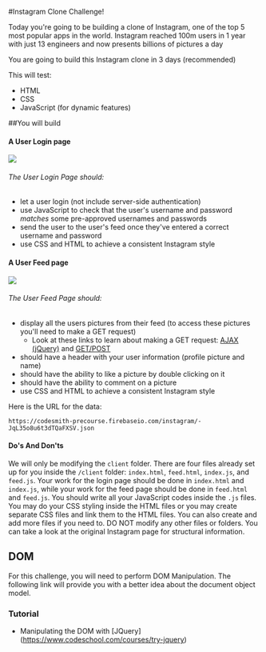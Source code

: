 #Instagram Clone Challenge!

Today you're going to be building a clone of Instagram, one of the top 5 most popular apps in the world. Instagram reached 100m users in 1 year with just 13 engineers and now presents billions of pictures a day

You are going to build this Instagram clone in 3 days (recommended)

This will test:

- HTML
- CSS
- JavaScript (for dynamic features)

##You will build

#### A User Login page

![](https://www.dropbox.com/s/792mx2tz0k5sset/Screenshot%202015-05-26%2019.18.54_shrink.png?dl=1)

###### The User Login Page should:

- let a user login (not include server-side authentication)
- use JavaScript to check that the user's username and password *matches* some pre-approved usernames and passwords
- send the user to the user's feed once they've entered a correct username and password
- use CSS and HTML to achieve a consistent Instagram style

#### A User Feed page

![](https://www.dropbox.com/s/gs2fn45pjl6z0v0/instagram-feed_shrink.png?dl=1)

###### The User Feed Page should:

- display all the users pictures from their feed (to access these pictures you'll need to make a GET request)
  - Look at these links to learn about making a GET request: [AJAX (jQuery)](http://www.w3schools.com/jquery/jquery_ajax_intro.asp) and [GET/POST](http://www.w3schools.com/jquery/jquery_ajax_get_post.asp)
- should have a header with your user information (profile picture and name)
- should have the ability to like a picture by double clicking on it
- should have the ability to comment on a picture
- use CSS and HTML to achieve a consistent Instagram style

Here is the URL for the data:
```
https://codesmith-precourse.firebaseio.com/instagram/-JqL35o8u6t3dTQaFXSV.json
```

#### Do's And Don'ts

We will only be modifying the ```client``` folder. There are four files already set up for you inside the ```/client``` folder: ```index.html```, ```feed.html```, ```index.js```, and ```feed.js```. Your work for the login page should be done in ```index.html``` and ```index.js```, while your work for the feed page should be done in ```feed.html``` and ```feed.js```. You should write all your JavaScript codes inside the ```.js``` files. You may do your CSS styling inside the HTML files or you may create separate CSS files and link them to the HTML files. You can also create and add more files if you need to. DO NOT modify any other files or folders. You can take a look at the original Instagram page for structural information.

## DOM

For this challenge, you will need to perform DOM Manipulation. The following link will provide you with a better idea about the document object model.

### Tutorial
- Manipulating the DOM with [JQuery] (https://www.codeschool.com/courses/try-jquery)
